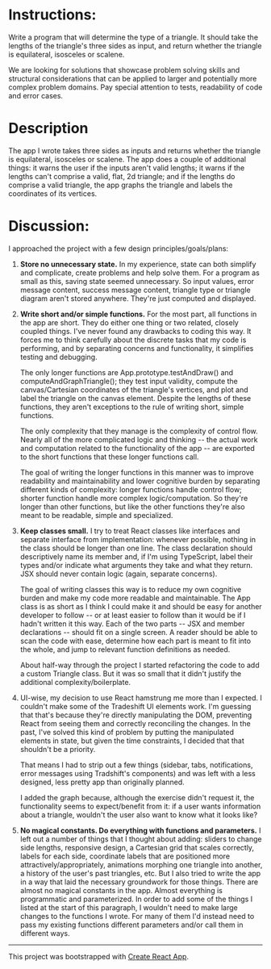 # Instructions:

Write a program that will determine the type of a triangle. It should take the lengths of the triangle's three sides as input, and return whether the triangle is equilateral, isosceles or scalene.


We are looking for solutions that showcase problem solving skills and structural considerations that can be applied to larger and potentially more complex problem domains. Pay special attention to tests, readability of code and error cases.

# Description

The app I wrote takes three sides as inputs and returns whether the triangle is equilateral, isosceles or scalene. The app does a couple of additional things: it warns the user if the inputs aren't valid lengths; it warns if the lengths can't comprise a valid, flat, 2d triangle; and if the lengths do comprise a valid triangle, the app graphs the triangle and labels the coordinates of its vertices.

# Discussion:

I approached the project with a few design principles/goals/plans:

1. **Store no unnecessary state.** In my experience, state can both simplify and complicate, create problems and help solve them. For a program as small as this, saving state seemed unnecessary. So input values, error message content, success message content, triangle type or triangle diagram aren't stored anywhere. They're just computed and displayed.

1. **Write short and/or simple functions.** For the most part, all functions in the app are short. They do either one thing or two related, closely coupled things. I've never found any drawbacks to coding this way. It forces me to think carefully about the discrete tasks that my code is performing, and by separating concerns and functionality, it simplifies testing and debugging.

    The only longer functions are App.prototype.testAndDraw() and computeAndGraphTriangle(); they test input validity, compute the canvas/Cartesian coordinates of the triangle's vertices, and plot and label the triangle on the canvas element. Despite the lengths of these functions, they aren't exceptions to the rule of writing short, simple functions.

    The only complexity that they manage is the complexity of control flow. Nearly all of the more complicated logic and thinking -- the actual work and computation related to the functionality of the app -- are exported to the short functions that these longer functions call.

    The goal of writing the longer functions in this manner was to improve readability and maintainability and lower cognitive burden by separating different kinds of complexity: longer functions handle control flow; shorter function handle more complex logic/computation. So they're longer than other functions, but like the other functions they're also meant to be readable, simple and specialized.

1. **Keep classes small.** I try to treat React classes like interfaces and separate interface from implementation: whenever possible, nothing in the class should be longer than one line. The class declaration should descriptively name its member and, if I'm using TypeScript, label their types and/or indicate what arguments they take and what they return. JSX should never contain logic (again, separate concerns).

    The goal of writing classes this way is to reduce my own cognitive burden and make my code more readable and maintainable. The App class is as short as I think I could make it and should be easy for another developer to follow -- or at least easier to follow than it would be if I hadn't written it this way. Each of the two parts -- JSX and member declarations -- should fit on a single screen. A reader should be able to scan the code with ease, determine how each part is meant to fit into the whole, and jump to relevant function definitions as needed.

    About half-way through the project I started refactoring the code to add a custom Triangle class. But it was so small that it didn't justify the additional complexity/boilerplate.

1. UI-wise, my decision to use React hamstrung me more than I expected. I couldn't make some of the Tradeshift UI elements work. I'm guessing that that's because they're directly manipulating the DOM, preventing React from seeing them and correctly reconciling the changes. In the past, I've solved this kind of problem by putting the manipulated elements in state, but given the time constraints, I decided that that shouldn't be a priority.

    That means I had to strip out a few things (sidebar, tabs, notifications, error messages using Tradshift's components) and was left with a less designed, less pretty app than originally planned.

    I added the graph because, although the exercise didn't request it, the functionality seems to expect/benefit from it: if a user wants information about a triangle, wouldn't the user also want to know what it looks like?


1. **No magical constants. Do everything with functions and parameters.** I left out a number of things that I thought about adding: sliders to change side lengths, responsive design, a Cartesian grid that scales correctly, labels for each side, coordinate labels that are positioned more attractively/appropriately, animations morphing one triangle into another, a history of the user's past triangles, etc. But I also tried to write the app in a way that laid the necessary groundwork for those things. There are almost no magical constants in the app. Almost everything is programmatic and parameterized. In order to add some of the things I listed at the start of this paragraph, I wouldn't need to make large changes to the functions I wrote. For many of them I'd instead need to pass my existing functions different parameters and/or call them in different ways.


---

This project was bootstrapped with [Create React App](https://github.com/facebookincubator/create-react-app).
